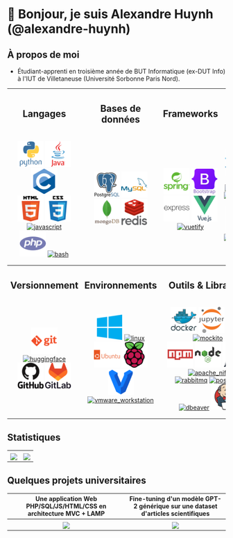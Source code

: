 <!--==========================================================-->
<!--          Bonjour à vous, lecteur de README.md !          -->
<!--==========================================================-->

<!--=======================Description FR=======================-->
<h1>👋 Bonjour, je suis Alexandre Huynh (@alexandre-huynh)</h1>
  
<h2>À propos de moi</h2>
  
- Étudiant-apprenti en troisième année de BUT Informatique (ex-DUT Info) à l'IUT de Villetaneuse (Université Sorbonne Paris Nord). 
<!--=======================Alternative EN=======================-->
<!--
<h1>👋 Hi there, I’m Alexandre Huynh (@alexandre-huynh)</h1>
  
- French student in the third year of a Computer Science BSc in apprenticeship, at the IUT de Villetaneuse (Université Sorbonne Paris Nord). 
<!--==========================================================-->

<!-- Credit to @alexandrecpedro https://github.com/alexandrecpedro and https://github.com/devicons/devicon/tree/v2.15.1 authors --> 

<table align=center>
  <tr>
    <th>
      <h2>Langages</h2>
    </th>
    <th>
      <h2>Bases de données</h2>
    </th>
    <th>
      <h2>Frameworks</h2>
    </th>
    <th>
      <h2>IDEs</h2>
    </th>
  </tr>
  <tr>
    <td>
      <p align="center">
        <a href="https://www.python.org" title="Python" target="_blank" rel="noreferrer"><img src="https://github.com/devicons/devicon/blob/v2.15.1/icons/python/python-original-wordmark.svg" alt="python" height="60" /></a>
        <a href="https://www.java.com" title="Java" target="_blank" rel="noreferrer"><img src="https://github.com/devicons/devicon/blob/v2.15.1/icons/java/java-original-wordmark.svg" alt="java" height="60" /></a>
        <a href="https://www.w3schools.com/c/" title="Langage C" target="_blank" rel="noreferrer"><img src="https://github.com/devicons/devicon/blob/v2.15.1/icons/c/c-original.svg" alt="c" height="60" /></a>
        <br />
        <a href="https://www.w3.org/html/" title="HTML5" target="_blank" rel="noreferrer"><img src="https://github.com/devicons/devicon/blob/v2.15.1/icons/html5/html5-original-wordmark.svg" alt="html5" height="60" /></a>
        <a href="https://www.w3schools.com/css/" title="CSS3" target="_blank" rel="noreferrer"><img src="https://github.com/devicons/devicon/blob/v2.15.1/icons/css3/css3-original-wordmark.svg" alt="css3" height="60" /></a>
        <a href="https://developer.mozilla.org/en-US/docs/Web/JavaScript" title="JavaScript" target="_blank" rel="noreferrer"><img src="https://cdn.jsdelivr.net/gh/devicons/devicon/icons/javascript/javascript-original.svg" alt="javascript" height="60" /></a>
        <br />
        <a href="https://www.php.net" title="PHP" target="_blank" rel="noreferrer"><img src="https://github.com/devicons/devicon/blob/v2.15.1/icons/php/php-plain.svg" alt="php" height="60" /></a>
        <a href="https://www.gnu.org/software/bash/" title="BASH" target="_blank" rel="noreferrer"><img src="https://cdn.jsdelivr.net/gh/devicons/devicon/icons/bash/bash-original.svg" alt="bash" height="60" /></a>
      </p>
    </td>
    <td>
      <p align="center">
        <a href="https://www.postgresql.org" title="PostgreSQL" target="_blank" rel="noreferrer"><img src="https://github.com/devicons/devicon/blob/v2.15.1/icons/postgresql/postgresql-original-wordmark.svg" alt="postgresql" height="60" /></a>
        <a href="https://www.mysql.com" title="MySQL" target="_blank" rel="noreferrer"><img src="https://github.com/devicons/devicon/blob/v2.15.1/icons/mysql/mysql-original-wordmark.svg" alt="mysql" height="60" /></a>
        <br />
        <a href="https://www.mongodb.com/en-us" title="MongoDB" target="_blank" rel="noreferrer"><img src="https://github.com/devicons/devicon/blob/v2.15.1/icons/mongodb/mongodb-original-wordmark.svg" alt="mongodb" height="60" /></a>
        <a href="https://redis.io/" title="Redis" target="_blank" rel="noreferrer"><img src="https://github.com/devicons/devicon/blob/v2.15.1/icons/redis/redis-original-wordmark.svg" alt="redis" height="60" /></a>
      </p>
    </td>
    <td>
      <p align="center">
        <a href="https://spring.io" title="Spring Boot" target="_blank" rel="noreferrer"><img src="https://github.com/devicons/devicon/blob/v2.15.1/icons/spring/spring-original-wordmark.svg" alt="springboot" height="60" /></a>
        <a href="https://getbootstrap.com/" title="Bootstrap" target="_blank" rel="noreferrer"><img src="https://github.com/devicons/devicon/blob/master/icons/bootstrap/bootstrap-original-wordmark.svg" alt="bootstrap" height="60" /></a>
        <br />
        <a href="https://expressjs.com/fr/" title="Express.js" target="_blank" rel="noreferrer"><img src="https://github.com/devicons/devicon/blob/v2.15.1/icons/express/express-original-wordmark.svg" alt="expressjs" height="60" /></a>
        <a href="https://vuejs.org" title="Vue.js" title="" target="_blank" rel="noreferrer"><img src="https://github.com/devicons/devicon/blob/v2.15.1/icons/vuejs/vuejs-original-wordmark.svg" alt="vuejs" height="60" /></a>
        <a href="https://vuetifyjs.com/en/" title="Vuetify" target="_blank" rel="noreferrer"><img src="https://cdn.vuetifyjs.com/images/logos/logo.svg" alt="vuetify" height="60" /></a>
      </p>
    </td>
    <td>
      <p align="center">
        <a href="https://code.visualstudio.com" title="Visual Studio Code" target="_blank" rel="noreferrer"><img src="https://github.com/devicons/devicon/blob/v2.15.1/icons/vscode/vscode-original.svg" alt="vscode" height="60" /></a>
        <a href="https://www.jetbrains.com/fr-fr/idea/" title="IntelliJ IDEA" target="_blank" rel="noreferrer"><img src="https://upload.wikimedia.org/wikipedia/commons/thumb/9/9c/IntelliJ_IDEA_Icon.svg/1200px-IntelliJ_IDEA_Icon.svg.png" alt="intellij" height="60" /></a>
        <br />
        <a href="https://www.eclipse.org/org" title="Eclipse" target="_blank" rel="noreferrer"><img src="https://aymeric-cucherousset.fr/wp-content/uploads/2022/09/logo-eclipse.png" alt="eclipse" height="60" /></a>
        <a href="https://www.jetbrains.com/fr-fr/phpstorm/" title="PHPStorm" target="_blank" rel="noreferrer"><img src="https://upload.wikimedia.org/wikipedia/commons/thumb/c/c9/PhpStorm_Icon.svg/1200px-PhpStorm_Icon.svg.png" alt="phpstorm" height="60" /></a>
        <br />
        <a href="https://developer.android.com/studio" title="Android Studio" target="_blank" rel="noreferrer"><img src="https://github.com/devicons/devicon/blob/v2.15.1/icons/androidstudio/androidstudio-original.svg" alt="androidstudio" height="60" /></a>
        <a href="https://www.jetbrains.com/fr-fr/webstorm/" title="WebStorm" target="_blank" rel="noreferrer"><img src="https://resources.jetbrains.com/storage/products/webstorm/img/meta/webstorm_logo_300x300.png" alt="webstorm" height="60" /></a>
      </p>
    </td>
  </tr>
  <tr>
    <th>
      <h2>Versionnement</h2>
    </th>
    <th>
      <h2>Environnements</h2>
    </th>
    <th colspan=2>
      <h2>Outils & Librairies</h2>
    </th>
  </tr>
  <tr>
    <td>
      <p align="center">
        <a href="https://git-scm.com" title="Git" target="_blank" rel="noreferrer"><img src="https://github.com/devicons/devicon/blob/v2.15.1/icons/git/git-plain-wordmark.svg" alt="git" height="60" /></a>
        <a href="https://huggingface.co/alexandre-huynh" title="Hugging Face" target="_blank" rel="noreferrer"><img src="https://cdn-lfs.huggingface.co/repos/96/a2/96a2c8468c1546e660ac2609e49404b8588fcf5a748761fa72c154b2836b4c83/9cf16f4f32604eaf76dabbdf47701eea5a768ebcc7296acc1d1758181f71db73?response-content-disposition=inline%3B+filename*%3DUTF-8%27%27hf-logo.png%3B+filename%3D%22hf-logo.png%22%3B&response-content-type=image%2Fpng&Expires=1706826411&Policy=eyJTdGF0ZW1lbnQiOlt7IkNvbmRpdGlvbiI6eyJEYXRlTGVzc1RoYW4iOnsiQVdTOkVwb2NoVGltZSI6MTcwNjgyNjQxMX19LCJSZXNvdXJjZSI6Imh0dHBzOi8vY2RuLWxmcy5odWdnaW5nZmFjZS5jby9yZXBvcy85Ni9hMi85NmEyYzg0NjhjMTU0NmU2NjBhYzI2MDllNDk0MDRiODU4OGZjZjVhNzQ4NzYxZmE3MmMxNTRiMjgzNmI0YzgzLzljZjE2ZjRmMzI2MDRlYWY3NmRhYmJkZjQ3NzAxZWVhNWE3NjhlYmNjNzI5NmFjYzFkMTc1ODE4MWY3MWRiNzM%7EcmVzcG9uc2UtY29udGVudC1kaXNwb3NpdGlvbj0qJnJlc3BvbnNlLWNvbnRlbnQtdHlwZT0qIn1dfQ__&Signature=NubfXeONYrXWiPksLkkBCzKejWCl0PEmwgfft9Xdm0OfpvgdyFrh9CYV8kRFgizdHy4CkHFFPotcN9SzjIdfgMQJQ5HWfJD-YCAE0W7GwuInSqE-ksjKPjDYwD0E-iDKleKWj-1Rc4RkeyAH6kCqHezRpx0EbvnU0qdAw1WlUqG1MqmXk97BlAyC4zZbBdlNGI3okScI-nAVbhdeyEMXwbUd-97B3kqC7LrFN09IcriQxapQ3s2n599%7E7Xp%7EL12kWL7OloNt5YkpN2wRAg6v1NsGxijosF5LyfK9VpYw8BXQcpXlIyB4T3eetz3ok6M2qCJYQz3m2Oncgjs0my3RZQ__&Key-Pair-Id=KVTP0A1DKRTAX" alt="huggingface" height="60" /></a>
        <br />
        <a href="https://www.github.com" title="GitHub" target="_blank" rel="noreferrer"><img src="https://github.com/devicons/devicon/blob/v2.15.1/icons/github/github-original-wordmark.svg" alt="github" height="60" /></a>
        <a href="https://about.gitlab.com/" title="GitLab" target="_blank" rel="noreferrer"><img src="https://github.com/devicons/devicon/blob/v2.15.1/icons/gitlab/gitlab-original-wordmark.svg" alt="gitlab" height="60" /></a>
      </p>
    </td>
    <td>
      <p align="center">
        <a href="https://www.microsoft.com/fr-fr/windows/" title="Windows" target="_blank" rel="noreferrer"><img src="https://github.com/devicons/devicon/blob/v2.15.1/icons/windows8/windows8-original.svg" alt="windows" height="60" /></a>
        <a href="https://www.linux.org/" title="Linux" target="_blank" rel="noreferrer"><img src="https://cdn.jsdelivr.net/gh/devicons/devicon/icons/linux/linux-original.svg" alt="linux" height="60" /></a>
        <br />
        <a href="https://www.ubuntu-fr.org" title="Ubuntu" target="_blank" rel="noreferrer"><img src="https://github.com/devicons/devicon/blob/v2.15.1/icons/ubuntu/ubuntu-plain-wordmark.svg" alt="ubuntu" height="60" /></a>
        <a href="https://www.raspberrypi.com" title="Raspberry Pi" target="_blank" rel="noreferrer"><img src="https://github.com/devicons/devicon/blob/v2.15.1/icons/raspberrypi/raspberrypi-original.svg" alt="raspberrypi" height="60" /></a>
        <br />
        <a href="https://www.vagrantup.com/" title="Vagrant" target="_blank" rel="noreferrer"><img src="https://github.com/devicons/devicon/blob/v2.15.1/icons/vagrant/vagrant-original.svg" alt="vagrant" height="60" /></a>
        <a href="https://www.vmware.com/fr/products/workstation-pro.html" title="VMWare Workstation" target="_blank" rel="noreferrer"><img src="https://upload.wikimedia.org/wikipedia/commons/thumb/5/5a/Vmware_workstation_16_icon.svg/600px-Vmware_workstation_16_icon.svg.png" alt="vmware_workstation" height="60" /></a>
      </p>
    </td>
    <td colspan=2>
      <p align="center">
        <a href="https://www.docker.com" title="Docker" target="_blank" rel="noreferrer"><img src="https://github.com/devicons/devicon/blob/v2.15.1/icons/docker/docker-original-wordmark.svg" alt="docker" height="60" /></a>
        <a href="https://jupyter.org" title="Jupyter" target="_blank" rel="noreferrer"><img src="https://github.com/devicons/devicon/blob/v2.15.1/icons/jupyter/jupyter-original-wordmark.svg" alt="jupyter" height="60" /></a>
        <a href="https://junit.org/junit5/" title="Junit5" target="_blank" rel="noreferrer"><img src="https://junit.org/junit5/assets/img/junit5-logo.png" alt="junit" height="60" /></a>
        <a href="https://site.mockito.org" title="Mockito" target="_blank" rel="noreferrer"><img src="https://github.com/mockito/mockito.github.io/raw/master/img/logo%402x.png" alt="mockito" height="60" /></a>
        <br />
        <a href="https://www.npmjs.com" title="npm" target="_blank" rel="noreferrer"><img src="https://github.com/devicons/devicon/blob/v2.15.1/icons/npm/npm-original-wordmark.svg" alt="npm" height="60" /></a>
        <a href="https://nodejs.org/en" title="Node.js" target="_blank" rel="noreferrer"><img src="https://github.com/devicons/devicon/blob/v2.15.1/icons/nodejs/nodejs-original-wordmark.svg" alt="nodejs" height="60" /></a>
        <a href="https://jquery.com" title="jQuery" target="_blank" rel="noreferrer"><img src="https://github.com/devicons/devicon/blob/v2.15.1/icons/jquery/jquery-original-wordmark.svg" alt="jquery" height="60" /></a>
        <a href="https://nifi.apache.org/" title="Apache NiFi" target="_blank" rel="noreferrer"><img src="https://svn.apache.org/repos/asf/comdev/project-logos/originals/nifi.svg" alt="apache_nifi" height="40" /></a>
        <br />
        <a href="https://rabbitmq.com/" title="RabbitMQ" target="_blank" rel="noreferrer"><img src="https://cdn.freebiesupply.com/logos/large/2x/rabbitmq-logo-png-transparent.png" alt="rabbitmq" height="60" /></a>
        <a href="https://www.postman.com/" title="Postman" target="_blank" rel="noreferrer"><img src="https://seeklogo.com/images/P/postman-logo-0087CA0D15-seeklogo.com.png" alt="postman" height="60" /></a>
        <a href="https://dbeaver.io/" title="DBeaver" target="_blank" rel="noreferrer"><img src="https://upload.wikimedia.org/wikipedia/commons/thumb/b/b5/DBeaver_logo.svg/2048px-DBeaver_logo.svg.png" alt="dbeaver" height="60" /></a>
        <a href="https://www.jenkins.io/" title="Jenkins" target="_blank" rel="noreferrer"><img src="https://github.com/devicons/devicon/blob/v2.15.1/icons/jenkins/jenkins-original.svg" alt="jenkins" height="60" /></a>
        <!--<a href="https://doc.ubuntu-fr.org/ssh" target="_blank" rel="noreferrer"><img src="https://github.com/devicons/devicon/blob/v2.15.1/icons/ssh/ssh-original-wordmark.svg" alt="ssh" height="60" /></a>-->
      </p>
    </td>
  </tr>
</table>

<!--==========================================================-->
<!--Ancienne disposition-->
<!--==========================================================-->

<!--
<h2>Langages</h2>

<p align="left">
  <a href="https://www.python.org" target="_blank" rel="noreferrer"><img src="https://github.com/devicons/devicon/blob/v2.15.1/icons/python/python-original-wordmark.svg" alt="python" height="60" /></a>
  <a href="https://www.java.com" target="_blank" rel="noreferrer"><img src="https://github.com/devicons/devicon/blob/v2.15.1/icons/java/java-original-wordmark.svg" alt="java" height="60" /></a>
  <a href="https://www.w3schools.com/c/" target="_blank" rel="noreferrer"><img src="https://github.com/devicons/devicon/blob/v2.15.1/icons/c/c-original.svg" alt="c" height="60" /></a>
  <a href="https://www.php.net" target="_blank" rel="noreferrer"><img src="https://github.com/devicons/devicon/blob/v2.15.1/icons/php/php-plain.svg" alt="php" height="60" /></a>
  <a href="https://www.w3.org/html/" target="_blank" rel="noreferrer"><img src="https://github.com/devicons/devicon/blob/v2.15.1/icons/html5/html5-original-wordmark.svg" alt="html5" height="60" /></a>
  <a href="https://www.w3schools.com/css/" target="_blank" rel="noreferrer"><img src="https://github.com/devicons/devicon/blob/v2.15.1/icons/css3/css3-original-wordmark.svg" alt="css3" height="60" /></a>
  <a href="https://developer.mozilla.org/en-US/docs/Web/JavaScript" target="_blank" rel="noreferrer"><img src="https://cdn.jsdelivr.net/gh/devicons/devicon/icons/javascript/javascript-original.svg" alt="javascript" height="60" /></a>
  <a href="https://www.gnu.org/software/bash/" target="_blank" rel="noreferrer"><img src="https://cdn.jsdelivr.net/gh/devicons/devicon/icons/bash/bash-original.svg" alt="bash" height="60" /></a>
</p>

<!--==========================================================- ->

<h2>Bases de données</h2>

<p align="left">
  <a href="https://www.postgresql.org" target="_blank" rel="noreferrer"><img src="https://github.com/devicons/devicon/blob/v2.15.1/icons/postgresql/postgresql-original-wordmark.svg" alt="postgresql" height="60" /></a>
  <a href="https://www.mysql.com" target="_blank" rel="noreferrer"><img src="https://github.com/devicons/devicon/blob/v2.15.1/icons/mysql/mysql-original-wordmark.svg" alt="mysql" height="60" /></a>
  <a href="https://www.mongodb.com/en-us" target="_blank" rel="noreferrer"><img src="https://github.com/devicons/devicon/blob/v2.15.1/icons/mongodb/mongodb-original-wordmark.svg" alt="mongodb" height="60" /></a>
  <a href="https://redis.io/" target="_blank" rel="noreferrer"><img src="https://github.com/devicons/devicon/blob/v2.15.1/icons/redis/redis-original-wordmark.svg" alt="redis" height="60" /></a>
</p>

<!--==========================================================- ->

<h2>Frameworks</h2>

<p align="left">
  <a href="https://spring.io" target="_blank" rel="noreferrer"><img src="https://github.com/devicons/devicon/blob/v2.15.1/icons/spring/spring-original-wordmark.svg" alt="springboot" height="60" /></a>
  <a href="https://vuejs.org" target="_blank" rel="noreferrer"><img src="https://github.com/devicons/devicon/blob/v2.15.1/icons/vuejs/vuejs-original-wordmark.svg" alt="vuejs" height="60" /></a>
  <a href="https://expressjs.com/fr/" target="_blank" rel="noreferrer"><img src="https://github.com/devicons/devicon/blob/v2.15.1/icons/express/express-original-wordmark.svg" alt="expressjs" height="60" /></a>
</p>

<!--==========================================================- ->

<h2>IDEs</h2>

<p align="left">
  <a href="https://code.visualstudio.com" target="_blank" rel="noreferrer"><img src="https://github.com/devicons/devicon/blob/v2.15.1/icons/vscode/vscode-original.svg" alt="vscode" height="60" /></a>
  <a href="https://developer.android.com/studio" target="_blank" rel="noreferrer"><img src="https://github.com/devicons/devicon/blob/v2.15.1/icons/androidstudio/androidstudio-original.svg" alt="androidstudio" height="60" /></a>
  <a href="https://www.eclipse.org/org" target="_blank" rel="noreferrer"><img src="https://aymeric-cucherousset.fr/wp-content/uploads/2022/09/logo-eclipse.png" alt="eclipse" height="60" /></a>
  <a href="https://www.jetbrains.com/fr-fr/idea/" target="_blank" rel="noreferrer"><img src="https://upload.wikimedia.org/wikipedia/commons/thumb/9/9c/IntelliJ_IDEA_Icon.svg/1200px-IntelliJ_IDEA_Icon.svg.png" alt="intellij" height="60" /></a>
  <a href="https://www.jetbrains.com/fr-fr/phpstorm/" target="_blank" rel="noreferrer"><img src="https://upload.wikimedia.org/wikipedia/commons/thumb/c/c9/PhpStorm_Icon.svg/1200px-PhpStorm_Icon.svg.png" alt="phpstorm" height="60" /></a>
  <a href="https://www.jetbrains.com/fr-fr/webstorm/" target="_blank" rel="noreferrer"><img src="https://resources.jetbrains.com/storage/products/webstorm/img/meta/webstorm_logo_300x300.png" alt="webstorm" height="60" /></a>
</p>
                        
<!--==========================================================- -> 

<h2>Outils</h2>

<p align="left">
  <a href="https://git-scm.com" target="_blank" rel="noreferrer"><img src="https://github.com/devicons/devicon/blob/v2.15.1/icons/git/git-plain-wordmark.svg" alt="git" height="60" /></a>
  <a href="https://www.github.com" target="_blank" rel="noreferrer"><img src="https://github.com/devicons/devicon/blob/v2.15.1/icons/github/github-original-wordmark.svg" alt="github" height="60" /></a>
  <a href="https://about.gitlab.com/" target="_blank" rel="noreferrer"><img src="https://github.com/devicons/devicon/blob/v2.15.1/icons/gitlab/gitlab-original-wordmark.svg" alt="gitlab" height="60" /></a>
  <a href="https://www.docker.com" target="_blank" rel="noreferrer"><img src="https://github.com/devicons/devicon/blob/v2.15.1/icons/docker/docker-original-wordmark.svg" alt="docker" height="60" /></a>
  <a href="https://jupyter.org" target="_blank" rel="noreferrer"><img src="https://github.com/devicons/devicon/blob/v2.15.1/icons/jupyter/jupyter-original-wordmark.svg" alt="jupyter" height="60" /></a>
  <a href="https://junit.org/junit5/" target="_blank" rel="noreferrer"><img src="https://junit.org/junit5/assets/img/junit5-logo.png" alt="junit" height="60" /></a>
  <a href="https://site.mockito.org" target="_blank" rel="noreferrer"><img src="https://github.com/mockito/mockito.github.io/raw/master/img/logo%402x.png" alt="mockito" height="60" /></a>
  <a href="https://www.npmjs.com" target="_blank" rel="noreferrer"><img src="https://github.com/devicons/devicon/blob/v2.15.1/icons/npm/npm-original-wordmark.svg" alt="npm" height="60" /></a>
  <a href="https://nodejs.org/en" target="_blank" rel="noreferrer"><img src="https://github.com/devicons/devicon/blob/v2.15.1/icons/nodejs/nodejs-original-wordmark.svg" alt="nodejs" height="60" /></a>
  <a href="https://jquery.com" target="_blank" rel="noreferrer"><img src="https://github.com/devicons/devicon/blob/v2.15.1/icons/jquery/jquery-original-wordmark.svg" alt="jquery" height="60" /></a>
  <a href="https://nifi.apache.org/" target="_blank" rel="noreferrer"><img src="https://svn.apache.org/repos/asf/comdev/project-logos/originals/nifi.svg" alt="apache_nifi" height="40" /></a>
  <a href="https://rabbitmq.com/" target="_blank" rel="noreferrer"><img src="https://www.mon-code.net/logo/rabbitmq.png" alt="rabbitmq" height="60" /></a>
  <a href="https://www.postman.com/" target="_blank" rel="noreferrer"><img src="https://seeklogo.com/images/P/postman-logo-0087CA0D15-seeklogo.com.png" alt="postman" height="60" /></a>
  <a href="https://dbeaver.io/" target="_blank" rel="noreferrer"><img src="https://upload.wikimedia.org/wikipedia/commons/thumb/b/b5/DBeaver_logo.svg/2048px-DBeaver_logo.svg.png" alt="dbeaver" height="60" /></a>
  <!--<a href="https://doc.ubuntu-fr.org/ssh" target="_blank" rel="noreferrer"><img src="https://github.com/devicons/devicon/blob/v2.15.1/icons/ssh/ssh-original-wordmark.svg" alt="ssh" height="60" /></a>-->
</p>
<!-- hi there ! -Alexandre -->

<!--==========================================================- ->  
                                                
<h2>Environnements</h2>

<p align="left">
  <a href="https://www.microsoft.com/fr-fr/windows/" target="_blank" rel="noreferrer"><img src="https://github.com/devicons/devicon/blob/v2.15.1/icons/windows8/windows8-original.svg" alt="windows" height="60" /></a>
  <a href="https://www.linux.org/" target="_blank" rel="noreferrer"><img src="https://cdn.jsdelivr.net/gh/devicons/devicon/icons/linux/linux-original.svg" alt="linux" height="60" /></a>
  <a href="https://www.ubuntu-fr.org" target="_blank" rel="noreferrer"><img src="https://github.com/devicons/devicon/blob/v2.15.1/icons/ubuntu/ubuntu-plain-wordmark.svg" alt="ubuntu" height="60" /></a>
  <a href="https://www.raspberrypi.com" target="_blank" rel="noreferrer"><img src="https://github.com/devicons/devicon/blob/v2.15.1/icons/raspberrypi/raspberrypi-original.svg" alt="raspberrypi" height="60" /></a>
</p>

<!--==========================================================-->

<!--==========================================================-->

<!-- Credit to @anuraghazra https://github.com/anuraghazra/github-readme-stats --> 

<h2>Statistiques</h2>

<table>
  <tr>
    <th>
      <a href="https://github.com/anuraghazra/github-readme-stats">
        <img align="center" src="https://github-readme-stats.vercel.app/api?username=alexandre-huynh&show_icons=true&count_private=true&locale=fr&theme=aura_dark&hide_border=true&custom_title=Mes%20statistiques%20GitHub" />
      </a>
    </th>
    <th>
      <a href="https://github.com/anuraghazra/github-readme-stats">
        <img align="center" src="https://github-readme-stats.vercel.app/api/top-langs/?username=alexandre-huynh&layout=compact&card_width=445&hide=jupyter%20notebook&langs_count=10&locale=fr&theme=aura_dark&hide_border=true&custom_title=Mes%20langages%20les%20plus%20utilis&#233s" />
      </a>
    </th>
  </tr>
</table>

<!-- -------------------------------------------------------- -->
<!--- Affichage alternatif

<a href="https://github.com/anuraghazra/github-readme-stats">
  <img align="center" src="https://github-readme-stats.vercel.app/api?username=alexandre-huynh&show_icons=true&locale=fr&theme=aura_dark&custom_title=Mes%20statistiques%20GitHub" />
</a>

</br>

<a href="https://github.com/anuraghazra/github-readme-stats">
  <img align="center" src="https://github-readme-stats.vercel.app/api/top-langs/?username=alexandre-huynh&layout=compact&card_width=445&hide=jupyter%20notebook,hack&langs_count=10&locale=fr&theme=aura_dark&custom_title=Mes%20langages%20les%20plus%20utilis&#233s" />
</a>
--->
<!-- -------------------------------------------------------- -->

<!--==========================================================-->


<!--Credit to @anuraghazra https://github.com/anuraghazra/github-readme-stats -->

<h2>Quelques projets universitaires</h2>

<table>
  <tr>
    <th>
      Une application Web PHP/SQL/JS/HTML/CSS 
      en architecture MVC + LAMP
    </th>
    <th>
      Fine-tuning d'un modèle GPT-2 générique 
      sur une dataset d'articles scientifiques
    </th>
  </tr>
  <tr>
    <th>
      <a href="https://github.com/alexandre-huynh/S3.01_Site_BDE_Caisse_Enregistreuse">
        <img align="center" src="https://github-readme-stats.vercel.app/api/pin/?username=alexandre-huynh&repo=S3.01_Site_BDE_Caisse_Enregistreuse&theme=aura_dark&hide_border=true" />
      </a>
    </th>
    <th>
      <a href="https://github.com/LucasAguetai/ALOQAS">
        <img align="center" src="https://github-readme-stats.vercel.app/api/pin/?username=LucasAguetai&repo=ALOQAS&theme=aura_dark&hide_border=true" />
      </a>
    </th>
  </tr>
</table>

<!--==========================================================-->
<!---
alexandre-huynh/alexandre-huynh is a ✨ special ✨ repository because its `README.md` (this file) appears on your GitHub profile.
You can click the Preview link to take a look at your changes.
--->
